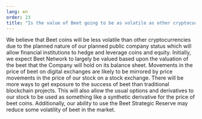 ```yaml
---
lang: en
order: 23
title: "Is the value of Beet going to be as volatile as other cryptocurrencies?"
---
```


We believe that Beet coins will be less volatile than other cryptocurrencies due to the planned nature of our planned public company status which will allow financial institutions to hedge and leverage coins and equity. Initially, we expect Beet Network to largely be valued based upon the valuation of the beet that the Company will hold on its balance sheet. Movements in the price of beet on digital exchanges are likely to be mirrored by price movements in the price of our stock on a stock exchange. There will be more ways to get exposure to the success of beet than traditional blockchain projects. This will also allow the usual options and derivatives to our stock to be used as something like a synthetic derivative for the price of beet coins. Additionally, our ability to use the Beet Strategic Reserve may reduce some volatility of beet in the market.
